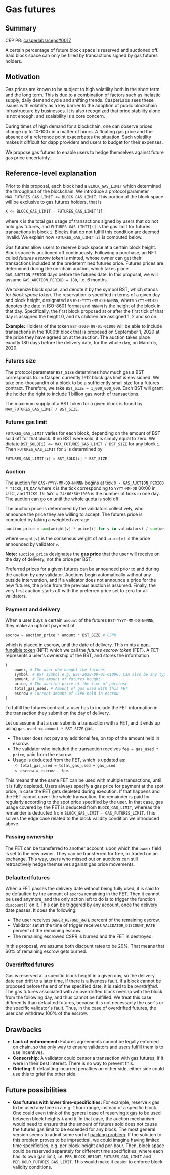 # Gas futures

## Summary

[summary]: #summary

CEP PR: [casperlabs/ceps#0017](https://github.com/casperlabs/ceps/pull/0017)

A certain percentage of future block space is reserved and auctioned off. Said block space can only be filled by transactions signed by gas futures holders.

## Motivation

[motivation]: #motivation

Gas prices are known to be subject to high volatility both in the short term and the long term. This is due to a combination of factors such as inelastic supply, daily demand cycle and shifting trends. CasperLabs sees these issues with volatility as a key barrier to the adoption of public blockchain infrastructure by businesses. It is also recognized that price stability alone is not enough, and scalability is a core concern.

During times of high demand for a blockchain, one can observe prices change up to 10-100x in a matter of hours. A floating gas price and the absence of a reference point exacerbates the situation. Such volatility makes it difficult for dapp providers and users to budget for their expenses.

We propose gas futures to enable users to hedge themselves against future gas price uncertainty.

## Reference-level explanation

[reference-level-explanation]: #reference-level-explanation

Prior to this proposal, each block had a `BLOCK_GAS_LIMIT` which determined the throughput of the blockchain. We introduce a protocol parameter `MAX_FUTURES_GAS_LIMIT <= BLOCK_GAS_LIMIT`. This portion of the block space will be exclusive to gas futures holders, that is

```python
X <= BLOCK_GAS_LIMIT - FUTURES_GAS_LIMIT[i]
```

where `X` is the total gas usage of transactions signed by users that do not hold gas futures, and `FUTURES_GAS_LIMIT[i]` is the gas limit for futures transactions in block `i`. Blocks that do not fulfill this condition are deemed invalid. We explain how `FUTURES_GAS_LIMIT[i]` is computed below.

Gas futures allow users to reserve block space at a certain block height. Block space is auctioned off continuously. Following a purchase, an NFT called *futures escrow token* is minted, whose owner can get their transactions included at the predetermined futures price. Futures prices are determined during the on-chain auction, which takes place `GAS_AUCTION_PERIOD` days before the futures date. In this proposal, we will assume `GAS_AUCTION_PERIOD = 180`, i.e. 6 months.

We tokenize block space, and denote it by the symbol BST, which stands for *block space token*. The reservation is specified in terms of a given day and block height, designated as `BST-YYYY-MM-DD-NNNNN`, where `YYYY-MM-DD` denotes the date in ISO-8601 format and `NNNNN` is the height of the block in that day. Specifically, the first block proposed at or after the first tick of that day is assigned the height 0, and its children are assigned 1, 2 and so on.

**Example:** Holders of the token `BST-2020-09-01-01000` will be able to include transactions in the 1000th block that is proposed on September 1, 2020 at the price they have agreed on at the auction. The auction takes place exactly 180 days before the delivery date, for the whole day, on March 5, 2020.

### Futures size

The protocol parameter `BST_SIZE` determines how much gas a BST corresponds to. In Casper, currently 1e12 block gas limit is envisioned. We take one-thousandth of a block to be a sufficiently small size for a futures contract. Therefore, we take `BST_SIZE = 1_000_000_000`. Each BST will grant the holder the right to include 1 billion gas worth of transactions.

The maximum supply of a BST token for a given block is found by `MAX_FUTURES_GAS_LIMIT / BST_SIZE`.

### Futures gas limit

`FUTURES_GAS_LIMIT` varies for each block, depending on the amount of BST sold off for that block. If no BST were sold, it is simply equal to zero. We dictate `BST_SOLD[i] <= MAX_FUTURES_GAS_LIMIT / BST_SIZE` for any block `i`. Then `FUTURES_GAS_LIMIT` for `i` is determined by

```python
FUTURES_GAS_LIMIT[i] = BST_SOLD[i] * BST_SIZE
```

<!-- ### Futures quota -->

<!-- `FUTURES_GAS_LIMIT` varies for each day, depending on the amount of BST sold off for that day. If no BST were sold, it is simply equal to zero. There is an upper limit to the amount of BST that can be sold at any given day, called `FUTURES_QUOTA`. We dictate to condition `FUTURES_SOLD[i] <= FUTURES_QUOTA` for any day `i`. Then `FUTURES_GAS_LIMIT` for `i` is determined by -->

<!-- ```python -->
<!-- FUTURES_GAS_LIMIT[i] = BLOCK_GAS_LIMIT * FUTURES_SOLD[i] * BST_SIZE / GAS_PER_DAY -->
<!-- ``` -->

<!-- **Example:** To determine `FUTURES_QUOTA`, we work our way back from the `FUTURES_GAS_LIMIT` we desire. Let us assume that we want 20% of block space to be reserved for futures transactions. This sets our upper limit in the case which the whole quota is sold off, i.e. `FUTURES_SOLD[i] = FUTURES_QUOTA`. Solving the equation with these values, we obtain `FUTURES_QUOTA = 0.2 * GAS_PER_DAY / BST_SIZE`. Assuming `2**14 = 16384 ms` rounds, we have `60*60*24/16.384 ~ 5273` blocks per day, giving us `GAS_PER_DAY = 5.273e15`. Finally, we compute `FUTURES_QUOTA = 0.2 * 5.273e15 / 1e9 = 1054600` BST per day. -->

### Auction

The auction for `GAS-YYYY-MM-DD-NNNNN` begins at tick `X - GAS_AUCTION_PERIOD * TICKS_IN_DAY` where `X` is the tick corresponding to `YYYY-MM-DD` 00:00 in UTC, and `TICKS_IN_DAY = 24*60*60*1000` is the number of ticks in one day. The auction can go on until the whole quota is sold off.

The auction price is determined by the validators collectively, who announce the price they are willing to accept. The futures price is computed by taking a weighted average:

```python
auction_price = sum(weight[v] * price[i] for v in validators) / sum(weight[v] for v in validators)
```

where `weight[v]` is the consensus weight of and `price[v]` is the price announced by validator `v`.

**Note:** `auction_price` designates the **gas price** that the user will receive on the day of delivery, not the price per BST.

Preferred prices for a given futures can be announced prior to and during the auction by any validator. Auctions begin automatically without any outside intervention, and if a validator does not announce a price for the new futures, the price from the previous auction is assumed. Finally, the very first auction starts off with the preferred price set to zero for all validators.

### Payment and delivery

When a user buys a certain `amount` of the futures `BST-YYYY-MM-DD-NNNNN`, they make an upfront payment of

```python
escrow = auction_price * amount * BST_SIZE # CSPR
```

which is placed in escrow, until the date of delivery. This mints a [non-fungible token](https://en.wikipedia.org/wiki/Non-fungible_token) (NFT) which we call the *futures escrow token* (FET). A FET represents a user's ownership of the BST, and stores the information

```python
(
    owner, # The user who bought the futures
    symbol, # BST symbol e.g. BST-2020-09-01-01000. Can also be any type of reference.
    amount, # The amount of futures bought
    price, # The auction price at the time of purchase
    total_gas_used, # Amount of gas used with this FET
    escrow # Current amount of CSPR held in escrow
)
```

To fulfill the futures contract, a user has to include the FET information in the transaction they submit on the day of delivery.

Let us assume that a user submits a transaction with a FET, and it ends up using `gas_used <= amount * BST_SIZE` gas.

- The user does not pay any additional fee, on top of the amount held in escrow.
- The validator who included the transaction receives `fee = gas_used * price`, paid from the escrow.
- Usage is deducted from the FET, which is updated as:
  - `total_gas_used = total_gas_used + gas_used`.
  - `escrow = escrow - fee`.

This means that the same FET can be used with multiple transactions, until it is fully depleted. Users always specify a gas price for payment at the spot price, in case the FET gets depleted during execution. If that happens and the FET cannot cover the whole transaction, the remainder is paid for regularly according to the spot price specified by the user. In that case, gas usage covered by the FET is deducted from `BLOCK_GAS_LIMIT`, whereas the remainder is deducted from `BLOCK_GAS_LIMIT - GAS_FUTURES_LIMIT`. This solves the edge case related to the block validity condition we introduced above.

### Passing ownership

The FET can be transferred to another account, upon which the `owner` field is set to the new owner. They can be transferred for free, or traded on an exchange. This way, users who missed out on auctions can still retroactively hedge themselves against gas price movements.

### Defaulted futures

When a FET passes the delivery date without being fully used, it is said to be defaulted by the amount of `escrow` remaining in the FET. Then it cannot be used anymore, and the only action left to do is to trigger the function `discount()` on it. This can be triggered by any account, once the delivery date passes. It does the following:

- The user receives `OWNER_REFUND_RATE` percent of the remaining escrow.
- Validator set at the time of trigger receives `VALIDATOR_DISCOUNT_RATE` percent of the remaining escrow.
- The remaining escrowed CSPR is burned and the FET is destroyed.

In this proposal, we assume both discount rates to be 20%. That means that 60% of remaining escrow gets burned.

### Overdrifted futures

Gas is reserved at a specific block height in a given day, so the delivery date can drift to a later time, if there is a liveness fault. If a block cannot be proposed before the end of the specified date, it is said to be *overdrifted*. The gas futures associated with an overdrifted block overlap with the block from the following day, and thus cannot be fulfilled. We treat this case differently than defaulted futures, because it is not necessarily the user's or the specific validator's fault. Thus, in the case of overdrifted futures, the user can withdraw 100% of the escrow.

## Drawbacks

[drawbacks]: #drawbacks

- **Lack of enforcement:** Futures agreements cannot be legally enforced on chain, so the only way to ensure validators and users fulfill them is to use incentives.
- **Censorship:** A validator could censor a transaction with gas futures, if it were in their best interest. There is no way to prevent this.
- **Griefing:** If defaulting incurred penalties on either side, either side could use this to grief the other side.


## Future possibilities

[future-possibilities]: #future-possibilities

- **Gas futures with lower time-specificities:** For example, reserve `X` gas to be used any time in a e.g. 1 hour range, instead of a specific block. One could even think of the general case of reserving `X` gas to be used between block heights `A` and `B`. In that case, the auction mechanism would need to ensure that the amount of futures sold does not cause the futures gas limit to be exceeded for any block. The most general version seems to admit some sort of [packing problem](https://en.wikipedia.org/wiki/Packing_problems). If the solution to this problem proves to be impractical, we could imagine having limited time specificities, e.g. per-block-height and per-hour. Then, block space could be reserved separately for different time specificities, where each has its own gas limit, i.e. `PER_BLOCK_HEIGHT_FUTURES_GAS_LIMIT` and `PER_HOUR_FUTURES_GAS_LIMIT`. This would make it easier to enforce block validity conditions.

